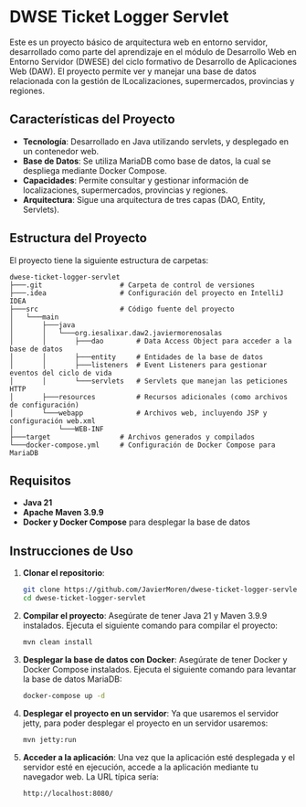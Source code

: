 
# DWSE Ticket Logger Servlet

Este es un proyecto básico de arquitectura web en entorno servidor, desarrollado como parte del aprendizaje en el módulo de Desarrollo Web en Entorno Servidor (DWESE) del ciclo formativo 
de Desarrollo de Aplicaciones Web (DAW). El proyecto permite ver y manejar una base de datos relacionada con la gestión de lLocalizaciones, supermercados, provincias y regiones.

## Características del Proyecto

- **Tecnología**: Desarrollado en Java utilizando servlets, y desplegado en un contenedor web.
- **Base de Datos**: Se utiliza MariaDB como base de datos, la cual se despliega mediante Docker Compose.
- **Capacidades**: Permite consultar y gestionar información de localizaciones, supermercados, provincias y regiones.
- **Arquitectura**: Sigue una arquitectura de tres capas (DAO, Entity, Servlets).

## Estructura del Proyecto

El proyecto tiene la siguiente estructura de carpetas:

```
dwese-ticket-logger-servlet
├───.git                   # Carpeta de control de versiones
├───.idea                  # Configuración del proyecto en IntelliJ IDEA
├───src                    # Código fuente del proyecto
│   └───main
│       ├───java
│       │   └───org.iesalixar.daw2.javiermorenosalas
│       │       ├───dao        # Data Access Object para acceder a la base de datos
│       │       ├───entity     # Entidades de la base de datos
│       │       ├───listeners  # Event Listeners para gestionar eventos del ciclo de vida
│       │       └───servlets   # Servlets que manejan las peticiones HTTP
│       ├───resources          # Recursos adicionales (como archivos de configuración)
│       └───webapp             # Archivos web, incluyendo JSP y configuración web.xml
│           └───WEB-INF
├───target                 # Archivos generados y compilados
└───docker-compose.yml     # Configuración de Docker Compose para MariaDB
```

## Requisitos

- **Java 21**
- **Apache Maven 3.9.9**
- **Docker y Docker Compose** para desplegar la base de datos

## Instrucciones de Uso

1. **Clonar el repositorio**:
   ```bash
   git clone https://github.com/JavierMoren/dwese-ticket-logger-servlet.git
   cd dwese-ticket-logger-servlet
   ```

2. **Compilar el proyecto**:
   Asegúrate de tener Java 21 y Maven 3.9.9 instalados. Ejecuta el siguiente comando para compilar el proyecto:
   ```bash
   mvn clean install
   ```

3. **Desplegar la base de datos con Docker**:
   Asegúrate de tener Docker y Docker Compose instalados. Ejecuta el siguiente comando para levantar la base de datos MariaDB:
   ```bash
   docker-compose up -d
   ```

4. **Desplegar el proyecto en un servidor**:
  Ya que usaremos el servidor jetty, para poder desplegar el proyecto en un servidor usaremos:
    ```bash
    mvn jetty:run
    ```
 

6. **Acceder a la aplicación**:
   Una vez que la aplicación esté desplegada y el servidor esté en ejecución, accede a la aplicación mediante tu navegador web. La URL típica sería:
   ```bash
   http://localhost:8080/
   ```
